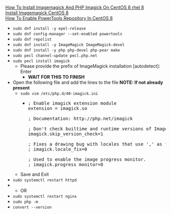 [How To Install Imagemagick And PHP Imagick On CentOS 8 rhel 8](https://www.itzgeek.com/post/how-to-install-imagemagick-and-php-imagick-on-centos-8-rhel-8/)<br />
[Install Imagemagick CentOS 8](https://idroot.us/install-imagemagick-centos-8/)<br />
[How To Enable PowerTools Repository In CentOS 8](https://serverfault.com/questions/997896/how-to-enable-powertools-repository-in-centos-8)

* `sudo dnf install -y epel-release`
* `sudo dnf config-manager --set-enabled powertools`
* `sudo dnf repolist`
* `sudo dnf install -y ImageMagick ImageMagick-devel`
* `sudo dnf install -y php php-devel php-pear make`
* `sudo pecl channel-update pecl.php.net`
* `sudo pecl install imagick`
  * Please provide the prefix of ImageMagick installation [autodetect]: Enter
    * **WAIT FOR THIS TO FINISH**
* Open the following file and add the lines to the file **NOTE: If not already present**
  * `sudo vim /etc/php.d/40-imagick.ini`
    * <pre>
      ; Enable imagick extension module
      extension = imagick.so

      ; Documentation: http://php.net/imagick

      ; Don't check builtime and runtime versions of ImageMagick
      imagick.skip_version_check=1

      ; Fixes a drawing bug with locales that use ',' as float separators.
      ; imagick.locale_fix=0

      ; Used to enable the image progress monitor.
      ; imagick.progress_monitor=0
      </pre>
  * Save and Exit
* `sudo systemctl restart httpd`
* * OR
* `sudo systemctl restart nginx`
* `sudo php -m`
* `convert --version`
